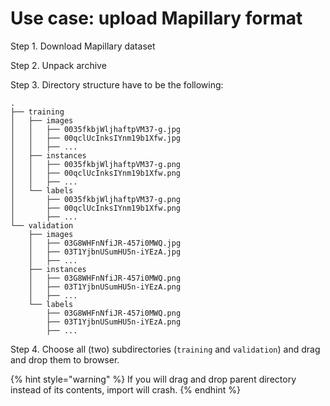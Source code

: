 # Use case: upload Mapillary format

Step 1. Download Mapillary dataset

Step 2. Unpack archive

Step 3. Directory structure have to be the following:

```
.
├── training
│   ├── images
│   │   ├── 0035fkbjWljhaftpVM37-g.jpg
│   │   ├── 00qclUcInksIYnm19b1Xfw.jpg
│   │   ├── ...
│   ├── instances
│   │   ├── 0035fkbjWljhaftpVM37-g.png
│   │   ├── 00qclUcInksIYnm19b1Xfw.png
│   │   ├── ...
│   └── labels
│       ├── 0035fkbjWljhaftpVM37-g.png
│       ├── 00qclUcInksIYnm19b1Xfw.png
│       ├── ...
└── validation
    ├── images
    │   ├── 03G8WHFnNfiJR-457i0MWQ.jpg
    │   ├── 03T1YjbnUSumHU5n-iYEzA.jpg
    │   ├── ...
    ├── instances
    │   ├── 03G8WHFnNfiJR-457i0MWQ.png
    │   ├── 03T1YjbnUSumHU5n-iYEzA.png
    │   ├── ...
    └── labels
        ├── 03G8WHFnNfiJR-457i0MWQ.png
        ├── 03T1YjbnUSumHU5n-iYEzA.png
        ├── ...

```

Step 4. Choose all (two) subdirectories (`training` and `validation`) and drag and drop them to browser.    

{% hint style="warning" %}
If you will drag and drop parent directory instead of its contents, import will crash.
{% endhint %}

